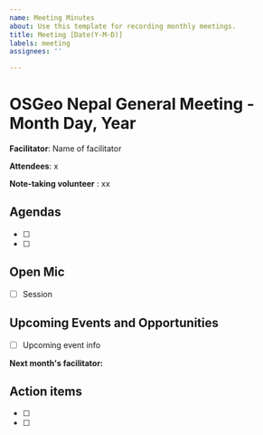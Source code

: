 ```yaml
---
name: Meeting Minutes
about: Use this template for recording monthly meetings.
title: Meeting [Date(Y-M-D)]
labels: meeting
assignees: ''

---
```


# OSGeo Nepal General Meeting - Month Day, Year

**Facilitator**:  Name of facilitator

**Attendees**:  x 

**Note-taking volunteer** : xx

## Agendas

- [ ] 
- [ ]  

## Open Mic

- [ ] Session 

## Upcoming Events and Opportunities 

- [ ] Upcoming event info

**Next month's facilitator:**

## Action items 
- [ ]
- [ ]
